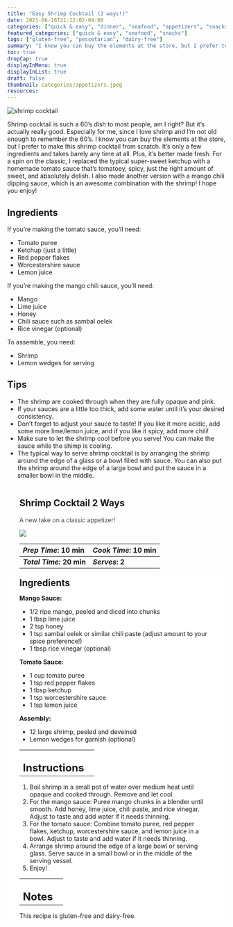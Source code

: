 ```yaml
---
title: "Easy Shrimp Cocktail (2 ways!)"
date: 2021-06-16T21:12:02-04:00
categories: ["quick & easy", "dinner", "seafood", "appetizers", "snacks"]
featured_categories: ["quick & easy", "seafood", "snacks"]
tags: ["gluten-free", "pescetarian", "dairy-free"]
summary: "I know you can buy the elements at the store, but I prefer to make this shrimp cocktail from scratch. It’s only a few ingredients and takes barely any time at all. Plus, it’s better made fresh. For a spin on the classic, I replaced the typical super-sweet ketchup with a homemade tomato sauce that’s tomatoey, spicy, just the right amount of sweet, and absolutely delish. I also made another version with a mango chili dipping sauce, which is an awesome combination with the shrimp!"
toc: true
dropCap: true
displayInMenu: true
displayInList: true
draft: false
thumbnail: categories/appetizers.jpeg
resources:
---
```


![shrimp cocktail](../../categories/appetizers.jpeg)

Shrimp cocktail is such a 60’s dish to most people, am I right? But it’s actually really good. Especially for me, since I love shrimp and I’m not old enough to remember the 60’s. I know you can buy the elements at the store, but I prefer to make this shrimp cocktail from scratch. It’s only a few ingredients and takes barely any time at all. Plus, it’s better made fresh. For a spin on the classic, I replaced the typical super-sweet ketchup with a homemade tomato sauce that’s tomatoey, spicy, just the right amount of sweet, and absolutely delish. I also made another version with a mango chili dipping sauce, which is an awesome combination with the shrimp! I hope you enjoy!

## Ingredients

If you’re making the tomato sauce, you’ll need:

- Tomato puree
- Ketchup (just a little)
- Red pepper flakes
- Worcestershire sauce
- Lemon juice

If you’re making the mango chili sauce, you’ll need:

- Mango
- Lime juice
- Honey
- Chili sauce such as sambal oelek
- Rice vinegar (optional)

To assemble, you need:

- Shrimp
- Lemon wedges for serving

## Tips

- The shrimp are cooked through when they are fully opaque and pink.
- If your sauces are a little too thick, add some water until it’s your desired consistency.
- Don’t forget to adjust your sauce to taste! If you like it more acidic, add some more lime/lemon juice, and if you like it spicy, add more chili!
- Make sure to let the shrimp cool before you serve! You can make the sauce while the shimp is cooling.
- The typical way to serve shrimp cocktail is by arranging the shrimp around the edge of a glass or a bowl filled with sauce. You can also put the shrimp around the edge of a large bowl and put the sauce in a smaller bowl in the middle.

<div class = "bg-pink-100 dark:bg-gray-700"  id = "recipe"> 
<div class = "bg-pink-100 dark:bg-gray-700"  style = "padding-left:2em; margin-top:0; margin-bottom:0;">

<div style="display:grid; align-items:start; justify-content:space-between; padding-right:2em" class="grid-cols-2 gap-2 md:gap-4 lg:gap-8 xl:gap-12"><div class = "mb-8"><h2>Shrimp Cocktail 2 Ways</h2><p style = "font-weight: 300;">A new take on a classic appetizer!</p></div> <img src="../../categories/appetizers.jpeg" class="w-full h-auto mx-auto"></div>

| _Prep Time_: 10 min  | _Cook Time_: 10 min  |
| :--- | :--- |
| **_Total Time_: 20 min** | **_Serves_: 2**  |

</div>
<div style="background-color: white; padding-left:2em; padding-right:2em; border-width:3px; border-color:lavenderblush; margin-top:0;">
 <div><h2 style = "margin-top:1em; margin-bottom:0;" >Ingredients</h2></div>

**Mango Sauce:**

- 1/2 ripe mango, peeled and diced into chunks
- 1 tbsp lime juice
- 2 tsp honey
- 1 tsp sambal oelek or similar chili paste (adjust amount to your spice preference!)
- 1 tbsp rice vinegar (optional)

**Tomato Sauce:**

- 1 cup tomato puree
- 1 tsp red pepper flakes
- 1 tbsp ketchup
- 1 tsp worcestershire sauce
- 1 tsp lemon juice

**Assembly:**

- 12 large shrimp, peeled and deveined
- Lemon wedges for garnish (optional)

|   |    |
| :--- | :--- |
| <div><h2 style = "margin-top:1em; margin-bottom:0;" >Instructions</h2></div>|   |

1. Boil shrimp in a small pot of water over medium heat until opaque and cooked through. Remove and let cool.
2. For the mango sauce: Puree mango chunks in a blender until smooth. Add honey, lime juice, chili paste, and rice vinegar. Adjust to taste and add water if it needs thinning.
3. For the tomato sauce: Combine tomato puree, red pepper flakes, ketchup, worcestershire sauce, and lemon juice in a bowl. Adjust to taste and add water if it needs thinning.
4. Arrange shrimp around the edge of a large bowl or serving glass. Serve sauce in a small bowl or in the middle of the serving vessel.
5. Enjoy!

|   |    |
| :--- | :--- |
| <div><h2 style = "margin-top:1em; margin-bottom:0;" >Notes</h2></div>|   |

This recipe is gluten-free and dairy-free.

</div>
</div>